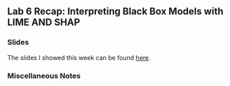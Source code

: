 ## Lab 6 Recap: Interpreting Black Box Models with LIME AND SHAP

### Slides

The slides I showed this week can be found [here](2024-VisML-CDS/Labs/VisML-Lab-Week6-slides). 

### Miscellaneous Notes 